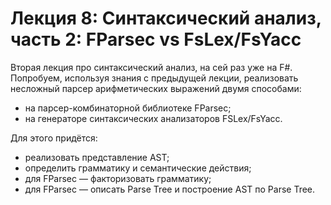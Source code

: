 # Лекция 8: Синтаксический анализ, часть 2: FParsec vs FsLex/FsYacc

Вторая лекция про синтаксический анализ, на сей раз уже на F\#. Попробуем, используя знания с предыдущей лекции, реализовать несложный парсер арифметических выражений двумя способами:

- на парсер-комбинаторной библиотеке FParsec;
- на генераторе синтаксических анализаторов FSLex/FsYacc.

Для этого придётся:

- реализовать представление AST;
- определить грамматику и семантические действия;
- для FParsec — факторизовать грамматику;
- для FParsec — описать Parse Tree и построение AST по Parse Tree.